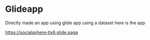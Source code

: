 # Glideapp

Directly made an app using glide app using a dataset here is the app 

https://socialsphere-tlx6.glide.page
